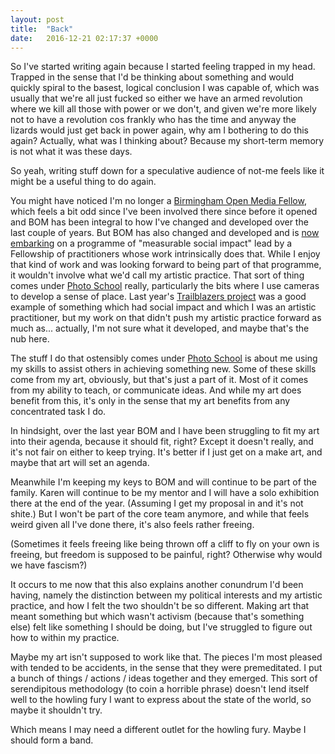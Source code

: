 ```yaml
---
layout: post
title:  "Back"
date:   2016-12-21 02:17:37 +0000
---
```


So I've started writing again because I started feeling trapped in my head. Trapped in the sense that I'd be thinking about something and would quickly spiral to the basest, logical conclusion I was capable of, which was usually that we're all just fucked so either we have an armed revolution where we kill all those with power or we don't, and given we're more likely not to have a revolution cos frankly who has the time and anyway the lizards would just get back in power again, why am I bothering to do this again? Actually, what was I thinking about? Because my short-term memory is not what it was these days. 

So yeah, writing stuff down for a speculative audience of not-me feels like it might be a useful thing to do again. 

You might have noticed I'm no longer a [Birmingham Open Media Fellow](http://www.bom.org.uk/bom-fellows/), which feels a bit odd since I've been involved there since before it opened and BOM has been integral to how I've changed and developed over the last couple of years. But BOM has also changed and developed and is [now embarking](http://www.bom.org.uk/about-bom/) on a programme of "measurable social impact" lead by a Fellowship of practitioners whose work intrinsically does that. While I enjoy that kind of work and was looking forward to being part of that programme, it wouldn't involve what we'd call my artistic practice. That sort of thing comes under [Photo School](http://photo-school.co.uk) really, particularly the bits where I use cameras to develop a sense of place. Last year's [Trailblazers project](http://www.stanscafe.co.uk/trailblazers.html) was a good example of something which had social impact and which I was an artistic practitioner, but my work on that didn't push my artistic practice forward as much as... actually, I'm not sure what it developed, and maybe that's the nub here. 

The stuff I do that ostensibly comes under [Photo School](http://photo-school.co.uk) is about me using my skills to assist others in achieving something new. Some of these skills come from my art, obviously, but that's just a part of it. Most of it comes from my ability to teach, or communicate ideas. And while my art does benefit from this, it's only in the sense that my art benefits from any concentrated task I do. 

In hindsight, over the last year BOM and I have been struggling to fit my art into their agenda, because it should fit, right? Except it doesn't really, and it's not fair on either to keep trying. It's better if I just get on a make art, and maybe that art will set an agenda. 

Meanwhile I'm keeping my keys to BOM and will continue to be part of the family. Karen will continue to be my mentor and I will have a solo exhibition there at the end of the year. (Assuming I get my proposal in and it's not shite.) But I won't be part of the core team anymore, and while that feels weird given all I've done there, it's also feels rather freeing. 

(Sometimes it feels freeing like being thrown off a cliff to fly on your own is freeing, but freedom is supposed to be painful, right? Otherwise why would we have fascism?)

It occurs to me now that this also explains another conundrum I'd been having, namely the distinction between my political interests and my artistic practice, and how I felt the two shouldn't be so different. Making art that meant something but which wasn't activism (because that's something else) felt like something I should be doing, but I've struggled to figure out how to within my practice. 

Maybe my art isn't supposed to work like that. The pieces I'm most pleased with tended to be accidents, in the sense that they were premeditated. I put a bunch of things / actions / ideas together and they emerged. This sort of serendipitous methodology (to coin a horrible phrase) doesn't lend itself well to the howling fury I want to express about the state of the world, so maybe it shouldn't try. 

Which means I may need a different outlet for the howling fury. Maybe I should form a band. 